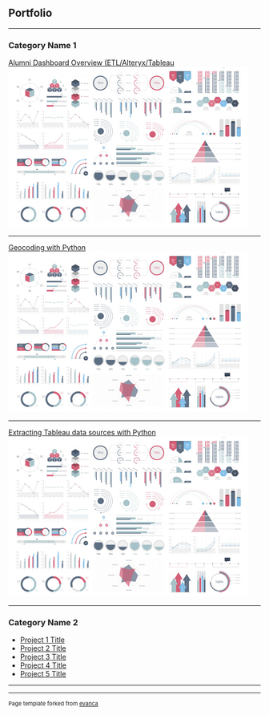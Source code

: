 ## Portfolio

---

### Category Name 1 

[Alumni Dashboard Overview (ETL/Alteryx/Tableau](/sample_page)
<img src="images/dummy_thumbnail.jpg?raw=true"/>

---
[Geocoding with Python](/pdf/sample_presentation.pdf)
<img src="images/dummy_thumbnail.jpg?raw=true"/>

---
[Extracting Tableau data sources with Python](http://example.com/)
<img src="images/dummy_thumbnail.jpg?raw=true"/>

---

### Category Name 2

- [Project 1 Title](http://example.com/)
- [Project 2 Title](http://example.com/)
- [Project 3 Title](http://example.com/)
- [Project 4 Title](http://example.com/)
- [Project 5 Title](http://example.com/)

---




---
<p style="font-size:11px">Page template forked from <a href="https://github.com/evanca/quick-portfolio">evanca</a></p>
<!-- Remove above link if you don't want to attibute -->
